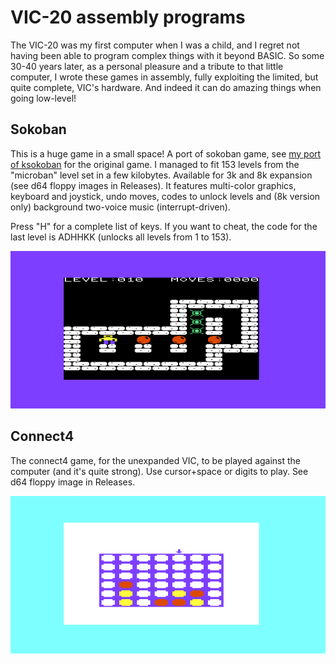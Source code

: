 # VIC-20 assembly programs

The VIC-20 was my first computer when I was a child, and I regret not having been able to program complex things with it beyond BASIC. So some 30-40 years later, as a personal pleasure and a tribute to that little computer, I wrote these games in assembly, fully exploiting the limited, but quite complete, VIC's hardware. And indeed it can do amazing things when going low-level!

## Sokoban

This is a huge game in a small space! A port of sokoban game, see [my port of ksokoban](https://github.com/malessandrini/ksokoban-qt) for the original game. I managed to fit 153 levels from the "microban" level set in a few kilobytes. Available for 3k and 8k expansion (see d64 floppy images in Releases). It features multi-color graphics, keyboard and joystick, undo moves, codes to unlock levels and (8k version only) background two-voice music (interrupt-driven).

Press "H" for a complete list of keys. If you want to cheat, the code for the last level is ADHHKK (unlocks all levels from 1 to 153).

![screenshot](screenshot_sokoban.png)

## Connect4

The connect4 game, for the unexpanded VIC, to be played against the computer (and it's quite strong). Use cursor+space or digits to play. See d64 floppy image in Releases.

![screenshot](screenshot_connect4.png)
